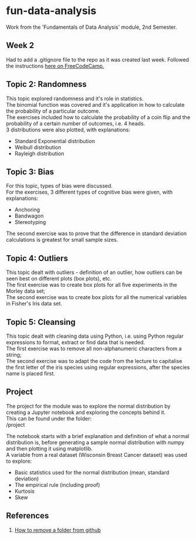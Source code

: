 # fun-data-analysis
Work from the 'Fundamentals of Data Analysis' module, 2nd Semester.


## Week 2
Had to add a .gitignore file to the repo as it was created last week.
Followed the instructions [here on FreeCodeCamp.](https://www.freecodecamp.org/news/gitignore-what-is-it-and-how-to-add-to-repo/)


## Topic 2: Randomness
This topic explored randomness and it's role in statistics.<br>
The binomial function was covered and it's application in how to calculate the probability of a particular outcome.<br>
The exercises included how to calculate the probability of a coin flip and the probability of a certain number of outcomes, i.e. 4 heads.<br>
3 distributions were also plotted, with explanations:
- Standard Exponential distribution
- Weibull distribution
- Rayleigh distribution

## Topic 3: Bias

For this topic, types of bias were discussed.<br>
For the exercises, 3 different types of cognitive bias were given, with explanations:
- Anchoring
- Bandwagon
- Stereotyping

The second exercise was to prove that the difference in standard deviation calculations is greatest for small sample sizes.

## Topic 4: Outliers

This topic dealt with outliers - definition of an outlier, how outliers can be seen best on different plots (box plots), etc.<br>
The first exercise was to create box plots for all five experiments in the Morley data set;<br>
The second exercise was to create box plots for all the numerical variables in Fisher's Iris data set.<br>

## Topic 5: Cleansing
This topic dealt with cleaning data using Python, i.e. using Python regular expressions to format, extract or find data that is needed.<br>
The first exercise was to remove all non-alphanumeric characters from a string;<br>
The second exercise was to adapt the code from the lecture to capitalise the first letter of the iris species using regular expressions, after the species name is placed first.<br>


## Project

The project for the module was to explore the normal distribution by creating a Jupyter notebook and exploring the concepts behind it.<br>
This can be found under the folder:<br>
/project<br>

The notebook starts with a brief explanation and definition of what a normal distribution is, before generating a sample normal distribution with numpy and then plotting it using matplotlib.<br>
A variable from a real dataset (Wisconsin Breast Cancer dataset) was used to explore:<br>
- Basic statistics used for the normal distribution (mean, standard deviation)
- The empirical rule (including proof)
- Kurtosis 
- Skew


## References
1. [How to remove a folder from github](https://clay-atlas.com/us/blog/2021/10/23/github-remove-repository-folder/#:~:text=How%20to%20delete%20folder%20If%20you%20want%20to,FOLDER_NAME%3A%20Remove%20the%20specific%20name%20folder%20in%20cache.)